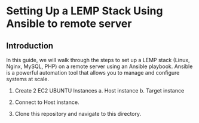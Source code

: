 # Setting Up a LEMP Stack Using Ansible to remote server
## Introduction
In this guide, we will walk through the steps to set up a LEMP stack (Linux, Nginx, MySQL, PHP) on a remote server using an Ansible playbook. Ansible is a powerful automation tool that allows you to manage and configure systems at scale.

1. Create 2 EC2 UBUNTU Instances
   a. Host instance
   b. Target instance

2. Connect to Host instance.
3. Clone this repository and navigate to this directory.
   

